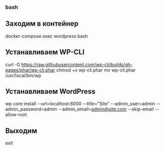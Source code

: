 ### bash

## Заходим в контейнер

docker-compose exec wordpress bash

## Устанавливаем WP-CLI

curl -O https://raw.githubusercontent.com/wp-cli/builds/gh-pages/phar/wp-cli.phar
chmod +x wp-cli.phar
mv wp-cli.phar /usr/local/bin/wp

## Устанавливаем WordPress

wp core install --url=localhost:8000 --title="Site" --admin_user=admin --admin_password=admin --admin_email=admin@site.com --skip-email --allow-root

## Выходим

exit
